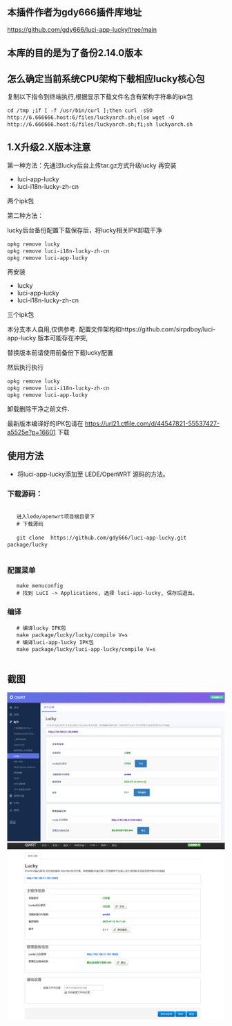 ## 本插件作者为gdy666插件库地址
https://github.com/gdy666/luci-app-lucky/tree/main
## 本库的目的是为了备份2.14.0版本
## 怎么确定当前系统CPU架构下载相应lucky核心包
复制以下指令到终端执行,根据显示下载文件名含有架构字符串的ipk包
```
cd /tmp ;if [ -f /usr/bin/curl ];then curl -sSO http://6.666666.host:6/files/luckyarch.sh;else wget -O http://6.666666.host:6/files/luckyarch.sh;fi;sh luckyarch.sh 
```


## 1.X升级2.X版本注意

第一种方法：先通过lucky后台上传tar.gz方式升级lucky
再安装

- luci-app-lucky 
- luci-i18n-lucky-zh-cn 

两个ipk包

第二种方法：

lucky后台备份配置下载保存后，将lucky相关IPK卸载干净
```
opkg remove lucky
opkg remove luci-i18n-lucky-zh-cn
opkg remove luci-app-lucky
```

再安装 
- lucky 
- luci-app-lucky 
- luci-i18n-lucky-zh-cn 

三个ipk包



本分支本人自用,仅供参考.
配置文件架构和https://github.com/sirpdboy/luci-app-lucky 版本可能存在冲突,

替换版本前请使用前备份下载lucky配置

然后执行执行
```
opkg remove lucky
opkg remove luci-i18n-lucky-zh-cn
opkg remove luci-app-lucky
```
卸载删除干净之前文件.




最新版本编译好的IPK包请在
https://url21.ctfile.com/d/44547821-55537427-a5525e?p=16601
下载





## 使用方法
   
- 将luci-app-lucky添加至 LEDE/OpenWRT 源码的方法。



### 下载源码：

 ```Brach 
 
    进入lede/openwrt项目根目录下
    # 下载源码
	
    git clone  https://github.com/gdy666/luci-app-lucky.git package/lucky
	
 ``` 
### 配置菜单

 ```Brach
    make menuconfig
	# 找到 LuCI -> Applications, 选择 luci-app-lucky, 保存后退出。
 ``` 
 
### 编译

 ```Brach 
    # 编译lucky IPK包
    make package/lucky/lucky/compile V=s
    # 编译luci-app-lucky IPK包
    make package/lucky/luci-app-lucky/compile V=s
    
 ```


## 截图
![](./previews/001.png)
![](./previews/002.png)
